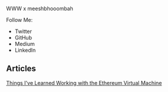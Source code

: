 WWW x meeshbhooombah

Follow Me:
- Twitter
- GitHub
- Medium
- LinkedIn

## Articles
[Things I've Learned Working with the Ethereum Virtual Machine](/articles/EVM.md)


